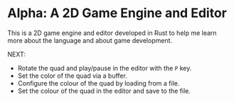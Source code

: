 # Alpha: A 2D Game Engine and Editor

This is a 2D game engine and editor developed in Rust to help me learn more about the language and about game development.

NEXT:
- Rotate the quad and play/pause in the editor with the `P` key.
- Set the color of the quad via a buffer.
- Configure the colour of the quad by loading from a file.
- Set the colour of the quad in the editor and save to the file.
